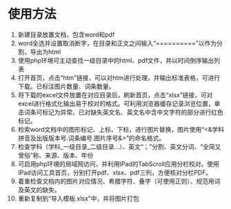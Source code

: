 # 使用方法

1. 新建目录放置文档，包含word和pdf
2. word全选并设置取消断字，在目录和正文之间输入“==========”以作为分割，导出为html
3. 使用php环境可主动查找一级目录中的html、pdf文件，并以时间倒序输出列表
4. 打开首页，点击“htm”链接，可以对htm进行处理，并输出标准表格，可进行下载。已标注图片数量、词条数量。
5. 将下载的excel文件放置在对应目录后，刷新首页，点击“xlsx”链接，可对excel进行格式化输出易于校对的格式。可利用浏览器缓存记录浏览位置，单击词条可标记为异常。已对缺失英文名、英文名中含中文字符的部分进行红色标记。
6. 检索word文档中的图形标记、上标、下标，进行图片替换，图片使用“<&学科拼音及出版版本号.词条编号.图片序号&>”的命名格式。
7. 检查学科（学科_一级目录_二级目录...）、英文“；”分割、英文分词、“全简又曾俗”称、来源、版本、年份
8. 可启用php环境的局域网访问，并利用IPad的TabScroll应用分栏校对。使用IPad访问工具首页，分别打开pdf、xlsx、pdf三列，方便核对分栏PDF。
9. 着重检查文档内的图片对应情况、希腊字符、叠字（可使用正则）、规范用词及英文的缺失。
10. 重新复制到“导入模板.xlsx”中，并将图片打包
